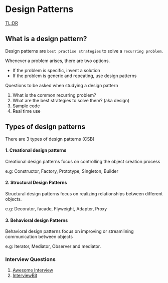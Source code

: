 # Design Patterns



[TL;DR](./assets/tl_dr_design_patterns.png)



## What is a design pattern?

Design patterns are `best practise strategies` to solve a `recurring problem`.

Whenever a problem arises, there are two options.

* If the problem is specific, invent a solution
* If the problem is generic and repeating, use design patterns

Questions to be asked when studying a design pattern

1. What is the common recurring problem?
2. What are the best strategies to solve them? (aka design)
3. Sample code
4. Real time use

## Types of design patterns

There are 3 types of design patterns (CSB)

#### 1. Creational design patterns

Creational design patterns focus on controlling the object creation process

e.g: Constructor, Factory, Prototype, Singleton, Builder

#### 2. Structural Design Patterns

Structural design patterns focus on realizing relationships between different objects.

e.g: Decorator, facade, Flyweight, Adapter, Proxy

#### 3. Behavioral design Patterns

Behavioral design patterns focus on improving or streamlining communication between objects

e.g: Iterator, Mediator, Observer and mediator.



### Interview Questions



1. [Awesome Interview](https://github.com/MaximAbramchuck/awesome-interview-questions#design-patterns)
2. [InterviewBit](https://www.interviewbit.com/)